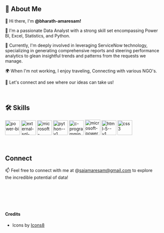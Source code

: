 
## 🚀 About Me

👋 Hi there, I'm **@bharath-amaresam!**

👀 I'm a passionate Data Analyst with a strong skill set encompassing Power BI, Excel, Statistics, and Python.

🌱 Currently, I'm deeply involved in leveraging ServiceNow technology, specializing in generating comprehensive reports and steering performance analytics to glean insightful trends and patterns from the requests we manage.

🌍 When I'm not working, I enjoy traveling, Connecting with various NGO's.

🤝 Let's connect and see where our ideas can take us!

<br>

## 🛠 Skills

<img src="https://img.icons8.com/color/48/power-bi.png" alt="power-bi" width="48" height="48"/> <img width="48" height="48" src="https://img.icons8.com/external-flaticons-lineal-color-flat-icons/64/external-sql-computer-programming-flaticons-lineal-color-flat-icons.png" alt="external-sql-computer-programming-flaticons-lineal-color-flat-icons"/> <img width="48" height="48" src="https://img.icons8.com/doodle/48/microsoft-excel-2019.png" alt="microsoft-excel-2019"/>  <img width="48" height="48" src="https://img.icons8.com/color/48/python--v1.png" alt="python--v1"/> <img width="48" height="48" src="https://img.icons8.com/fluency/48/c-programming.png" alt="c-programming"/>  <img width="50" height="50" src="https://img.icons8.com/bubbles/50/microsoft-powerpoint-2019.png" alt="microsoft-powerpoint-2019"/> <img width="48" height="48" src="https://img.icons8.com/color/48/html-5--v1.png" alt="html-5--v1"/> <img width="48" height="48" src="https://img.icons8.com/plasticine/100/css3.png" alt="css3"/>
<!---
bharath-amaresam/bharath-amaresam is a ✨ special ✨ repository because its `README.md` (this file) appears on your GitHub profile.
You can click the Preview link to take a look at your changes.
--->
<br>

## Connect 
📫 Feel free to connect with me at @saiamaresam@gmail.com to explore the incredible potential of data!

<br>
<br>
<br>
<br>

#### Credits

- Icons by <a href="https://icons8.com">Icons8</a>
